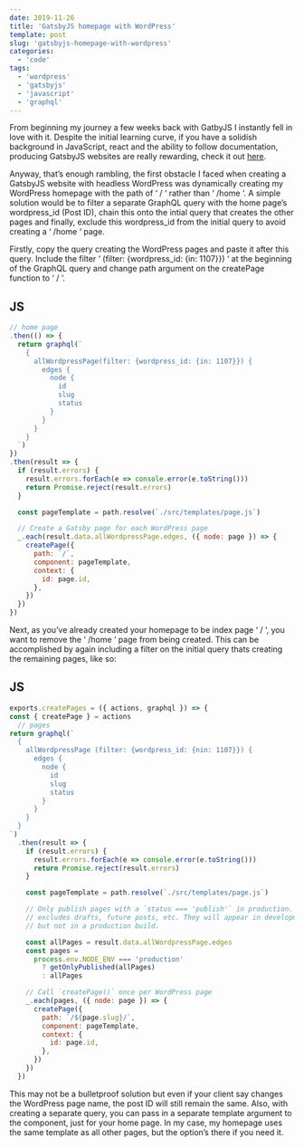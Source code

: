 ```yaml
---
date: 2019-11-26
title: 'GatsbyJS homepage with WordPress'
template: post
slug: 'gatsbyjs-homepage-with-wordpress'
categories:
  - 'code'
tags:
  - 'wordpress'
  - 'gatsbyjs'
  - 'javascript'
  - 'graphql'
---
```


From beginning my journey a few weeks back with GatbyJS I instantly fell in love with it. Despite the initial learning curve, if you have a solidish background in JavaScript, react and the ability to follow documentation, producing GatsbyJS websites are really rewarding, check it out [here](https://www.gatsbyjs.org/).

Anyway, that’s enough rambling, the first obstacle I faced when creating a GatsbyJS website with headless WordPress was dynamically creating my WordPress homepage with the path of ‘ / ‘ rather than ‘ /home ‘. A simple solution would be to filter a separate GraphQL query with the home page’s wordpress_id (Post ID), chain this onto the intial query that creates the other pages and finally, exclude this wordpress_id from the initial query to avoid creating a ‘ /home ‘ page.

Firstly, copy the query creating the WordPress pages and paste it after this query. Include the filter ‘ (filter: {wordpress_id: {in: 1107}}) ‘ at the beginning of the GraphQL query and change path argument on the createPage function to ‘ / ‘.

## JS

```javascript
// home page
.then(() => {
  return graphql(`
    {
      allWordpressPage(filter: {wordpress_id: {in: 1107}}) {
        edges {
          node {
            id
            slug
            status
          }
        }
      }
    }
  `)
})
.then(result => {
  if (result.errors) {
    result.errors.forEach(e => console.error(e.toString()))
    return Promise.reject(result.errors)
  }

  const pageTemplate = path.resolve(`./src/templates/page.js`)

  // Create a Gatsby page for each WordPress page
  _.each(result.data.allWordpressPage.edges, ({ node: page }) => {
    createPage({
      path: `/`,
      component: pageTemplate,
      context: {
        id: page.id,
      },
    })
  })
})
```

Next, as you’ve already created your homepage to be index page ‘ / ‘, you want to remove the ‘ /home ‘ page from being created. This can be accomplished by again including a filter on the initial query thats creating the remaining pages, like so:

## JS
```javascript
exports.createPages = ({ actions, graphql }) => {
const { createPage } = actions
  // pages
return graphql(`
  {
    allWordpressPage (filter: {wordpress_id: {nin: 1107}}) {
      edges {
        node {
          id
          slug
          status
        }
      }
    }
  }
`)
  .then(result => {
    if (result.errors) {
      result.errors.forEach(e => console.error(e.toString()))
      return Promise.reject(result.errors)
    }

    const pageTemplate = path.resolve(`./src/templates/page.js`)

    // Only publish pages with a `status === 'publish'` in production. This
    // excludes drafts, future posts, etc. They will appear in development,
    // but not in a production build.

    const allPages = result.data.allWordpressPage.edges
    const pages =
      process.env.NODE_ENV === 'production'
        ? getOnlyPublished(allPages)
        : allPages

    // Call `createPage()` once per WordPress page
    _.each(pages, ({ node: page }) => {
      createPage({
        path: `/${page.slug}/`,
        component: pageTemplate,
        context: {
          id: page.id,
        },
      })
    })
  })
```

This may not be a bulletproof solution but even if your client say changes the WordPress page name, the post ID will still remain the same. Also, with creating a separate query, you can pass in a separate template argument to the component, just for your home page. In my case, my homepage uses the same template as all other pages, but the option’s there if you need it.